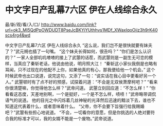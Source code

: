 # 中文字日产乱幕7六区 伊在人线综合永久

最/新/观/看/入/口/ http://www.baidu.com/link?url=ok3_Ml5QdPpOWDUDT8PseJcBKYiYUthhvs1MDf_XWaxIqoOiiz3h9rK40scs4rg4&wd


中文字日产乱幕7六区 伊在人线综合永久
 “这么说，我们岂不是很快就要有妹夫了？”武元朔也插了一句嘴。
    “这个妹夫长得如何，很丑吗？”
    “你们是怎么认识的？”
    一家人全部叽叽喳喳的接上了武曌的话茬，而武曌则是一副生无可恋的模样，当真应了秦斩老话，他说由他说，明月照大江！
    “秦斩这小家伙我倒是也略有耳闻，只不过现在的他配不上你，如果他真的有心，那我便给他一个机会。”
    这个时候武帝也出口说道，说完这句，又添了一句：“说实话在我心目中更看好另一个人。”
    武曌顿时有了点不好的预感，试探着问道：“不会是无双侯萧摩柯吧？”
    “看来你很清楚嘛，你觉得他怎么样？”武帝问道。
    武曌立刻回应道：“不怎么样！”
    “你看看这态度，天差地别啊，一个是挺好，一个是不怎么样，啧啧！”武帝略带调侃语气的说道。
    他的目光之中闪烁着几丝神秘的光泽然后迅速的黯淡下去，谁也不知道这代表着什么，或者意味着什么。
    “父帝，你不会要下旨强行给我赐婚吧？”武曌有些担心地说道。
    “不会，一切看你的意愿，但是你挑选的人绝对要符合我的标准才可以，我的女婿不能是一个废物。”武帝说道。
